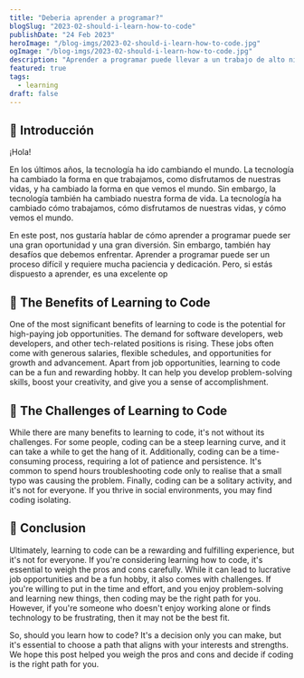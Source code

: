 ```yaml
---
title: "Deberia aprender a programar?"
blogSlug: "2023-02-should-i-learn-how-to-code"
publishDate: "24 Feb 2023"
heroImage: "/blog-imgs/2023-02-should-i-learn-how-to-code.jpg"
ogImage: "/blog-imgs/2023-02-should-i-learn-how-to-code.jpg"
description: "Aprender a programar puede llevar a un trabajo de alto nivel y ser una diversión, pero también tiene desafíos. Es importante evaluar los beneficios y desventajas cuidadosamente antes de entrar en el camino"
featured: true
tags:
  - learning
draft: false
---
```


## 🤖 Introducción

¡Hola!

En los últimos años, la tecnología ha ido cambiando el mundo. La tecnología ha cambiado la forma en que trabajamos, como disfrutamos de nuestras vidas, y ha cambiado la forma en que vemos el mundo. Sin embargo, la tecnología también ha cambiado nuestra forma de vida. La tecnología ha cambiado cómo trabajamos, cómo disfrutamos de nuestras vidas, y cómo vemos el mundo.

En este post, nos gustaría hablar de cómo aprender a programar puede ser una gran oportunidad y una gran diversión. Sin embargo, también hay desafíos que debemos enfrentar. Aprender a programar puede ser un proceso difícil y requiere mucha paciencia y dedicación. Pero, si estás dispuesto a aprender, es una excelente op

## 🚀 The Benefits of Learning to Code

One of the most significant benefits of learning to code is the potential for high-paying job opportunities. The demand for software developers, web developers, and other tech-related positions is rising. These jobs often come with generous salaries, flexible schedules, and opportunities for growth and advancement. Apart from job opportunities, learning to code can be a fun and rewarding hobby. It can help you develop problem-solving skills, boost your creativity, and give you a sense of accomplishment.

## 🤔 The Challenges of Learning to Code

While there are many benefits to learning to code, it's not without its challenges. For some people, coding can be a steep learning curve, and it can take a while to get the hang of it. Additionally, coding can be a time-consuming process, requiring a lot of patience and persistence. It's common to spend hours troubleshooting code only to realise that a small typo was causing the problem. Finally, coding can be a solitary activity, and it's not for everyone. If you thrive in social environments, you may find coding isolating.

## 🎉 Conclusion

Ultimately, learning to code can be a rewarding and fulfilling experience, but it's not for everyone. If you're considering learning how to code, it's essential to weigh the pros and cons carefully. While it can lead to lucrative job opportunities and be a fun hobby, it also comes with challenges. If you're willing to put in the time and effort, and you enjoy problem-solving and learning new things, then coding may be the right path for you. However, if you're someone who doesn't enjoy working alone or finds technology to be frustrating, then it may not be the best fit.

So, should you learn how to code? It's a decision only you can make, but it's essential to choose a path that aligns with your interests and strengths. We hope this post helped you weigh the pros and cons and decide if coding is the right path for you.
